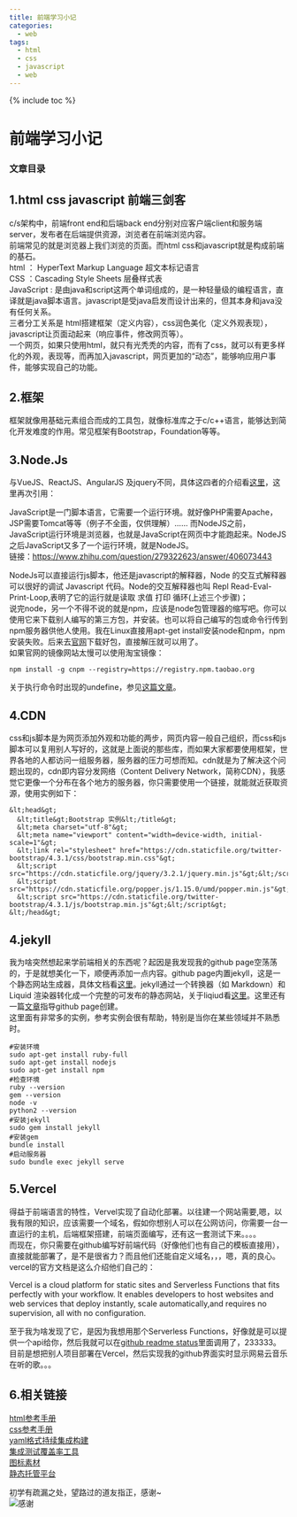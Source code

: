 ```yaml
---
title: 前端学习小记
categories:
  - web
tags:
  - html
  - css
  - javascript
  - web
---
```

{% include toc %}

# 前端学习小记

### 文章目录

## 1.html css javascript 前端三剑客

c/s架构中，前端front end和后端back end分别对应客户端client和服务端server，发布者在后端提供资源，浏览者在前端浏览内容。<br/> 前端常见的就是浏览器上我们浏览的页面。而html css和javascript就是构成前端的基石。<br/> html ： HyperText Markup Language 超文本标记语言<br/> CSS ：Cascading Style Sheets 层叠样式表<br/> JavaScript : 是由java和script这两个单词组成的，是一种轻量级的编程语言，直译就是java脚本语言。javascript是受java启发而设计出来的，但其本身和java没有任何关系。<br/> 三者分工关系是 html搭建框架（定义内容），css润色美化（定义外观表现），javascript让页面动起来（响应事件，修改网页等）。<br/> 一个网页，如果只使用html，就只有光秃秃的内容，而有了css，就可以有更多样化的外观，表现等，而再加入javascript，网页更加的“动态”，能够响应用户事件，能够实现自己的功能。

## 2.框架

框架就像用基础元素组合而成的工具包，就像标准库之于c/c++语言，能够达到简化开发难度的作用。常见框架有Bootstrap，Foundation等等。

## 3.Node.Js

与VueJS、ReactJS、AngularJS 及jquery不同，具体这四者的介绍看[这里](https://www.cnblogs.com/leolovexx/p/5691402.html)，这里再次引用：

> 
JavaScript是一门脚本语言，它需要一个运行环境。就好像PHP需要Apache，JSP需要Tomcat等等（例子不全面，仅供理解）…… 而NodeJS之前，JavaScript运行环境是浏览器，也就是JavaScript在网页中才能跑起来。NodeJS之后JavaScript又多了一个运行环境，就是NodeJS。<br/> 链接：https://www.zhihu.com/question/279322623/answer/406073443


NodeJs可以直接运行js脚本，他还是javascript的解释器，Node 的交互式解释器可以很好的调试 Javascript 代码。Node的交互解释器也叫 Repl Read-Eval-Print-Loop,表明了它的运行就是读取 求值 打印 循环(上述三个步骤)；<br/> 说完node，另一个不得不说的就是npm，应该是node包管理器的缩写吧。你可以使用它来下载别人编写的第三方包，并安装。也可以将自己编写的包或命令行传到npm服务器供他人使用。我在Linux直接用apt-get install安装node和npm，npm安装失败。后来去[官网](https://www.nodejs.org)下载好包，直接解压就可以用了。<br/> 如果官网的镜像网站太慢可以使用淘宝镜像：

```
npm install -g cnpm --registry=https://registry.npm.taobao.org

```

关于执行命令时出现的undefine，参见[这篇文章](https://www.jb51.net/article/191897.htm)。

## 4.CDN

css和js脚本是为网页添加外观和功能的两步，网页内容一般自己组织，而css和js脚本可以复用别人写好的，这就是上面说的那些库，而如果大家都要使用框架，世界各地的人都访问一组服务器，服务器的压力可想而知。cdn就是为了解决这个问题出现的，cdn即内容分发网络（Content Delivery Network，简称CDN），我感觉它更像一个分布在各个地方的服务器，你只需要使用一个链接，就能就近获取资源，使用实例如下：

```
&lt;head&gt;
  &lt;title&gt;Bootstrap 实例&lt;/title&gt;
  &lt;meta charset="utf-8"&gt;
  &lt;meta name="viewport" content="width=device-width, initial-scale=1"&gt;
  &lt;link rel="stylesheet" href="https://cdn.staticfile.org/twitter-bootstrap/4.3.1/css/bootstrap.min.css"&gt;
  &lt;script src="https://cdn.staticfile.org/jquery/3.2.1/jquery.min.js"&gt;&lt;/script&gt;
  &lt;script src="https://cdn.staticfile.org/popper.js/1.15.0/umd/popper.min.js"&gt;&lt;/script&gt;
  &lt;script src="https://cdn.staticfile.org/twitter-bootstrap/4.3.1/js/bootstrap.min.js"&gt;&lt;/script&gt;
&lt;/head&gt;

```

## 4.jekyll

我为啥突然想起来学前端相关的东西呢？起因是我发现我的github page空荡荡的，于是就想美化一下，顺便再添加一点内容。github page内置jekyll，这是一个静态网站生成器，具体文档看[这里](http://jekyllcn.com/docs/home/)。jekyll通过一个转换器（如 Markdown）和 Liquid 渲染器转化成一个完整的可发布的静态网站，关于liqiud看[这里](https://liquid.bootcss.com/basics/introduction/)。这里还有一篇[文章](http://jmcglone.com/guides/github-pages/)指导github page创建。<br/> 这里面有非常多的实例，参考实例会很有帮助，特别是当你在某些领域并不熟悉时。

```
#安装环境
sudo apt-get install ruby-full
sudo apt-get install nodejs
sudo apt-get install npm
#检查环境
ruby --version
gem --version
node -v
python2 --version
#安装jekyll
sudo gem install jekyll
#安装gem
bundle install
#启动服务器
sudo bundle exec jekyll serve

```

## 5.Vercel

得益于前端语言的特性，Vervel实现了自动化部署。以往建一个网站需要,嗯，以我有限的知识，应该需要一个域名，假如你想别人可以在公网访问，你需要一台一直运行的主机，后端框架搭建，前端页面编写，还有这一套测试下来。。。。<br/> 而现在，你只需要在github编写好前端代码（好像他们也有自己的模板直接用），直接就能部署了，是不是很省力？而且他们还能自定义域名，，，嗯，真的良心。<br/> vercel的官方文档是这么介绍他们自己的：

> 
Vercel is a cloud platform for static sites and Serverless Functions that fits perfectly with your workflow. It enables developers to host websites and web services that deploy instantly, scale automatically,and requires no supervision, all with no configuration.


至于我为啥发现了它，是因为我想用那个Serverless Functions，好像就是可以提供一个api给你，然后我就可以在[github readme status](https://github.com/adinxu)里面调用了，233333。目前是想把别人项目部署在Vercel，然后实现我的github界面实时显示网易云音乐在听的歌。。。

## 6.相关链接

[html参考手册](https://htmlreference.io/)<br/> [css参考手册](https://cssreference.io/)<br/> [yaml格式持续集成构建](https://www.travis-ci.com/)<br/> [集成测试覆盖率工具](https://app.codecov.io/)<br/> [图标素材](https://simpleicons.org/)<br/> [静态托管平台](https://vercel.com/)

初学有疏漏之处，望路过的道友指正，感谢~<br/> <img alt="感谢" src="https://img-blog.csdnimg.cn/20210314222952219.png"/>
